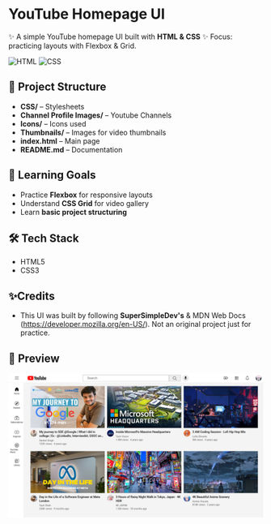 # YouTube Homepage UI 

✨ A simple YouTube homepage UI built with **HTML & CSS**
✨ Focus: practicing layouts with Flexbox & Grid.  

![HTML](https://img.shields.io/badge/HTML5-E34F26?style=flat&logo=html5&logoColor=white)
![CSS](https://img.shields.io/badge/CSS3-1572B6?style=flat&logo=css3&logoColor=white)

## 📂 Project Structure
- **CSS/** – Stylesheets  
- **Channel Profile Images/** – Youtube Channels
- **Icons/** – Icons used  
- **Thumbnails/** – Images for video thumbnails  
- **index.html** – Main page  
- **README.md** – Documentation  

## 📖 Learning Goals
- Practice **Flexbox** for responsive layouts  
- Understand **CSS Grid** for video gallery  
- Learn **basic project structuring**

## 🛠️ Tech Stack
- HTML5  
- CSS3

## ✨Credits 
- This UI was built by following **SuperSimpleDev's**  & MDN Web Docs (https://developer.mozilla.org/en-US/). Not an original project just for practice. 

## 📸 Preview
![UI Preview](./Thumbnails/screenshot.png)
